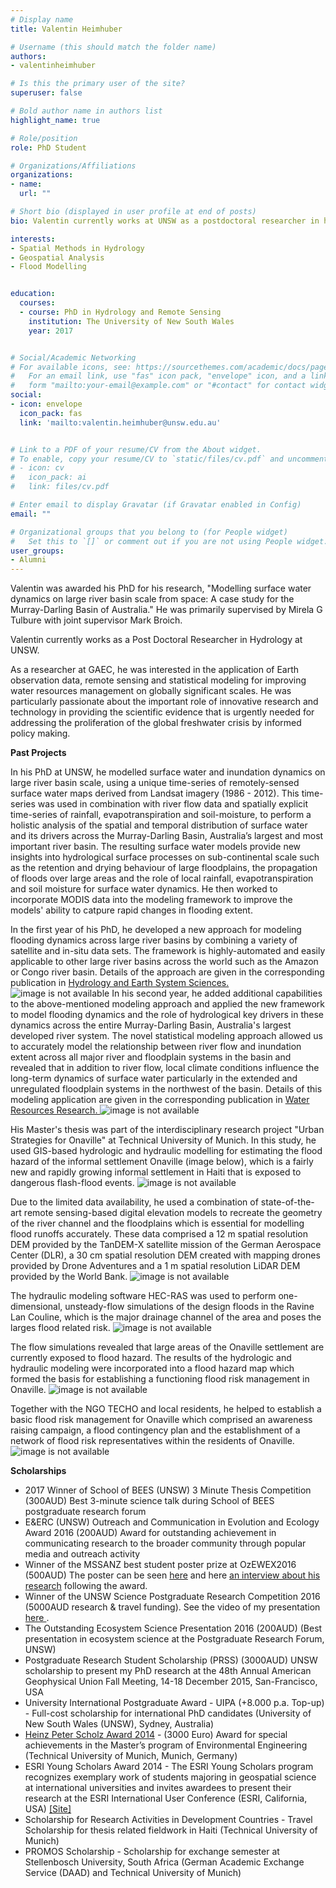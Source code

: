 ```yaml
---
# Display name
title: Valentin Heimhuber

# Username (this should match the folder name)
authors:
- valentinheimhuber

# Is this the primary user of the site?
superuser: false

# Bold author name in authors list
highlight_name: true

# Role/position
role: PhD Student

# Organizations/Affiliations
organizations:
- name: 
  url: ""

# Short bio (displayed in user profile at end of posts)
bio: Valentin currently works at UNSW as a postdoctoral researcher in hydrology. See what he is up to now <a href="https://www.wrl.unsw.edu.au/staff/valentin-heimhuber"> here. </a>

interests:
- Spatial Methods in Hydrology
- Geospatial Analysis
- Flood Modelling


education:
  courses:
  - course: PhD in Hydrology and Remote Sensing
    institution: The University of New South Wales
    year: 2017


# Social/Academic Networking
# For available icons, see: https://sourcethemes.com/academic/docs/page-builder/#icons
#   For an email link, use "fas" icon pack, "envelope" icon, and a link in the
#   form "mailto:your-email@example.com" or "#contact" for contact widget.
social:
- icon: envelope
  icon_pack: fas
  link: 'mailto:valentin.heimhuber@unsw.edu.au'


# Link to a PDF of your resume/CV from the About widget.
# To enable, copy your resume/CV to `static/files/cv.pdf` and uncomment the lines below.
# - icon: cv
#   icon_pack: ai
#   link: files/cv.pdf

# Enter email to display Gravatar (if Gravatar enabled in Config)
email: ""

# Organizational groups that you belong to (for People widget)
#   Set this to `[]` or comment out if you are not using People widget.
user_groups:
- Alumni
---
```

Valentin was awarded his PhD for his research, "Modelling surface water dynamics on large river basin scale from space: A case study for the Murray-Darling Basin of Australia." He was primarily supervised by Mirela G Tulbure with joint supervisor Mark Broich. 

Valentin currently works as a Post Doctoral Researcher in Hydrology at UNSW. 

As a researcher at GAEC, he was interested in the application of Earth observation data, remote sensing and statistical modeling for improving water resources management on globally significant scales. He was particularly passionate about the important role of innovative research and technology in providing the scientific evidence that is urgently needed for addressing the proliferation of the global freshwater crisis by informed policy making.

<b>Past Projects</b>

In his PhD at UNSW, he modelled surface water and inundation dynamics on large river basin scale, using a unique time-series of remotely-sensed surface water maps derived from Landsat imagery (1986 - 2012). This time-series was used in combination with river flow data and spatially explicit time-series of rainfall, evapotranspiration and soil-moisture, to perform a holistic analysis of the spatial and temporal distribution of surface water and its drivers across the Murray-Darling Basin, Australia’s largest and most important river basin. The resulting surface water models provide new insights into hydrological surface processes on sub-continental scale such as the retention and drying behaviour of large floodplains, the propagation of floods over large areas and the role of local rainfall, evapotranspiration and soil moisture for surface water dynamics. He then worked to incorporate MODIS data into the modeling framework to improve the models' ability to catpure rapid changes in flooding extent. 

In the first year of his PhD, he developed a new approach for modeling flooding dynamics across large river basins by combining a variety of satellite and in-situ data sets. The framework is highly-automated and easily applicable to other large river basins across the world such as the Amazon or Congo river basin. Details of the approach are given in the corresponding publication in <a href="https://hess.copernicus.org/articles/20/2227/2016/"> Hydrology and Earth System Sciences. </a>
<img src="surface-water-dynamics.png" alt="image is not available">
In his second year, he added additional capabilities to the above-mentioned modeling approach and applied the new framework to model flooding dynamics and the role of hydrological key drivers in these dynamics across the entire Murray-Darling Basin, Australia's largest developed river system. The novel statistical modeling approach allowed us to accurately model the relationship between river flow and inundation extent across all major river and floodplain systems in the basin and revealed that in addition to river flow, local climate conditions influence the long-term dynamics of surface water particularly in the extended and unregulated floodplain systems in the northwest of the basin. Details of this modeling application are given in the corresponding publication in <a href="https://agupubs.onlinelibrary.wiley.com/doi/full/10.1002/2016WR019858"> Water Resources Research. </a>
<img src="murray-darling-WRR.png" alt="image is not available">

His Master's thesis was part of the interdisciplinary research project "Urban Strategies for Onaville" at Technical University of Munich. In this study, he used GIS-based hydrologic and hydraulic modelling for estimating the flood hazard of the informal settlement Onaville (image below), which is a fairly new and rapidly growing informal settlement in Haiti that is exposed to dangerous flash-flood events.
<img src="onaville.png" alt="image is not available">

Due to the limited data availability, he used a combination of state-of-the-art remote sensing-based digital elevation models to recreate the geometry of the river channel and the floodplains which is essential for modelling flood runoffs accurately. These data comprised a 12 m spatial resolution DEM provided by the TanDEM-X satellite mission of the German Aerospace Center (DLR), a 30 cm spatial resolution DEM created with mapping drones provided by Drone Adventures and a 1 m spatial resolution LiDAR DEM provided by the World Bank.
<img src="DEM.png" alt="image is not available">

The hydraulic modeling software HEC-RAS was used to perform one-dimensional, unsteady-flow simulations of the design floods in the Ravine Lan Couline, which is the major drainage channel of the area and poses the larges flood related risk. 
<img src="Flood_Modelling.png" alt="image is not available">

The flow simulations revealed that large areas of the Onaville settlement are currently exposed to flood hazard. The results of the hydrologic and hydraulic modeling were incorporated into a flood hazard map which formed the basis for establishing a functioning flood risk management in Onaville.
<img src="FloodHazardMap.png" alt="image is not available">

Together with the NGO TECHO and local residents, he helped to establish a basic flood risk management for Onaville which comprised an awareness raising campaign, a flood contingency plan and the establishment of a network of flood risk representatives within the residents of Onaville. 
<img src="flood_workshop.png" alt="image is not available"> 

<b>Scholarships</b>
- 2017 Winner of School of BEES (UNSW) 3 Minute Thesis Competition (300AUD) Best 3-minute science talk during School of BEES postgraduate research forum
- E&ERC (UNSW) Outreach and Communication in Evolution and Ecology Award 2016 (200AUD) Award for outstanding achievement in communicating research to the broader community through popular media and outreach activity
- Winner of the MSSANZ best student poster prize at OzEWEX2016 (500AUD) The poster can be seen <a href="http://ozewex.org/workshop2016/wp-content/uploads/2017/01/Heimhuber.pdf"> here</a> and here <a href="http://ozewex.org/interview-with-valentin-heimhuber-winner-of-the-mssanz-student-poster-prize-at-ozewex2016/"> an interview about his research</a> following the award.
- Winner of the UNSW Science Postgraduate Research Competition 2016 (5000AUD research & travel funding). See the video of my presentation <a href="https://www.youtube.com/watch?v=kHSGXawUaSA"> here </a>.
- The Outstanding Ecosystem Science Presentation 2016 (200AUD) (Best presentation in ecosystem science at the Postgraduate Research Forum, UNSW)
- Postgraduate Research Student Scholarship (PRSS) (3000AUD) UNSW scholarship to present my PhD research at the 48th Annual American Geophysical Union Fall Meeting, 14-18 December 2015, San-Francisco, USA
- University International Postgraduate Award - UIPA (+8.000 p.a. Top-up) - Full-cost scholarship for international PhD candidates (University of New South Wales (UNSW), Sydney, Australia)
- <a href="https://www.cee.ed.tum.de/hydrologie/home/"> Heinz Peter Scholz Award 2014</a> - (3000 Euro) Award for special achievements in the Master’s program of Environmental Engineering (Technical University of Munich, Munich, Germany)
- ESRI Young Scholars Award 2014 - The ESRI Young Scholars program recognizes exemplary work of students majoring in geospatial science at international universities and invites awardees to present their research at the ESRI International User Conference (ESRI, California, USA) <a href="https://denverro.maps.arcgis.com/apps/MapTour/index.html?appid=f924c86d995346aba8d071f74718a3da"> [Site] </a>
- Scholarship for Research Activities in Development Countries - Travel Scholarship for thesis related fieldwork in Haiti (Technical University of Munich)
- PROMOS Scholarship - Scholarship for exchange semester at Stellenbosch University, South Africa (German Academic Exchange Service (DAAD) and Technical University of Munich)